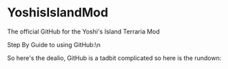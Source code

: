 # YoshisIslandMod
The official GitHub for the Yoshi's Island Terraria Mod


Step By Guide to using GitHub:\n

So here's the dealio, GitHub is a tadbit complicated so here is the rundown:
